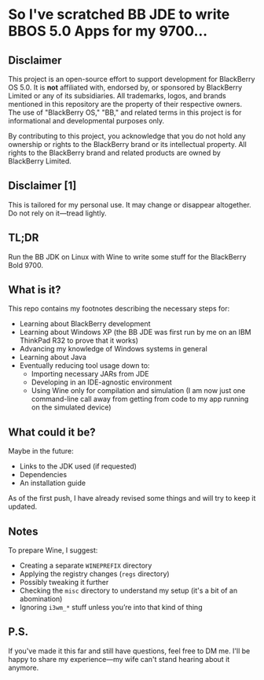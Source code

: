 # So I've scratched BB JDE to write BBOS 5.0 Apps for my 9700...  

## Disclaimer  

This project is an open-source effort to support development for BlackBerry OS 5.0. It is **not** affiliated with, endorsed by, or sponsored by BlackBerry Limited or any of its subsidiaries. All trademarks, logos, and brands mentioned in this repository are the property of their respective owners. The use of "BlackBerry OS," "BB," and related terms in this project is for informational and developmental purposes only.  

By contributing to this project, you acknowledge that you do not hold any ownership or rights to the BlackBerry brand or its intellectual property. All rights to the BlackBerry brand and related products are owned by BlackBerry Limited.  

## Disclaimer [1]  

This is tailored for my personal use. It may change or disappear altogether. Do not rely on it—tread lightly.  

## TL;DR  

Run the BB JDK on Linux with Wine to write some stuff for the BlackBerry Bold 9700.  

## What is it?  

This repo contains my footnotes describing the necessary steps for:  

- Learning about BlackBerry development  
- Learning about Windows XP (the BB JDE was first run by me on an IBM ThinkPad R32 to prove that it works)  
- Advancing my knowledge of Windows systems in general  
- Learning about Java  
- Eventually reducing tool usage down to:  
  - Importing necessary JARs from JDE  
  - Developing in an IDE-agnostic environment  
  - Using Wine only for compilation and simulation (I am now just one command-line call away from getting from code to my app running on the simulated device)  

## What could it be?  

Maybe in the future:  
- Links to the JDK used (if requested)  
- Dependencies  
- An installation guide  

As of the first push, I have already revised some things and will try to keep it updated.  

## Notes  

To prepare Wine, I suggest:  
- Creating a separate `WINEPREFIX` directory  
- Applying the registry changes (`regs` directory)  
- Possibly tweaking it further  
- Checking the `misc` directory to understand my setup (it's a bit of an abomination)  
- Ignoring `i3wm_*` stuff unless you’re into that kind of thing  

## P.S.  

If you've made it this far and still have questions, feel free to DM me. I'll be happy to share my experience—my wife can't stand hearing about it anymore.  
